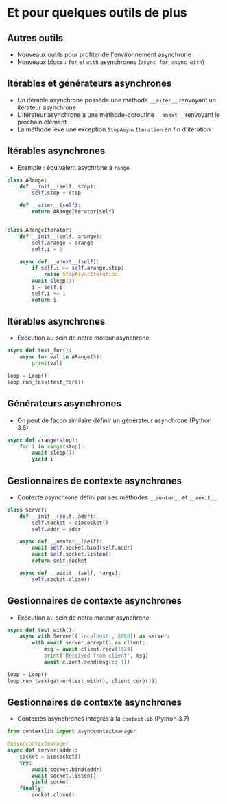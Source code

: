 # Et pour quelques outils de plus

## Autres outils

* Nouveaux outils pour profiter de l'environnement asynchrone
* Nouveaux blocs : `for` et `with` asynchrones (`async for`, `async with`)

## Itérables et générateurs asynchrones

* Un itérable asynchrone possède une méthode `__aiter__` renvoyant un itérateur asynchrone
* L'itérateur asynchrone a une méthode-coroutine `__anext__` renvoyant le prochain élément
* La méthode lève une exception `StopAsyncIteration` en fin d'itération


## Itérables asynchrones

* Exemple : équivalent asychrone à `range`

```python
class ARange:
    def __init__(self, stop):
        self.stop = stop

    def __aiter__(self):
        return ARangeIterator(self)


class ARangeIterator:
    def __init__(self, arange):
        self.arange = arange
        self.i = 0

    async def __anext__(self):
        if self.i >= self.arange.stop:
            raise StopAsyncIteration
        await sleep(1)
        i = self.i
        self.i += 1
        return i
```


## Itérables asynchrones

* Exécution au sein de notre moteur asynchrone

```python
async def test_for():
    async for val in ARange(5):
        print(val)

loop = Loop()
loop.run_task(test_for())
```


## Générateurs asynchrones

* On peut de façon similaire définir un générateur asynchrone (Python 3.6)

```python
async def arange(stop):
    for i in range(stop):
        await sleep(1)
        yield i
```


## Gestionnaires de contexte asynchrones

* Contexte asynchrone défini par ses méthodes `__aenter__` et `__aexit__`

```python
class Server:
    def __init__(self, addr):
        self.socket = aiosocket()
        self.addr = addr

    async def __aenter__(self):
        await self.socket.bind(self.addr)
        await self.socket.listen()
        return self.socket

    async def __aexit__(self, *args):
        self.socket.close()
```


## Gestionnaires de contexte asynchrones

* Exécution au sein de notre moteur asynchrone

```python
async def test_with():
    async with Server(('localhost', 8080)) as server:
        with await server.accept() as client:
            msg = await client.recv(1024)
            print('Received from client', msg)
            await client.send(msg[::-1])

loop = Loop()
loop.run_task(gather(test_with(), client_coro()))
```


## Gestionnaires de contexte asynchrones

* Contextes asynchrones intégrés à la `contextlib` (Python 3.7)

```python
from contextlib import asynccontextmanager

@asynccontextmanager
async def server(addr):
    socket = aiosocket()
    try:
        await socket.bind(addr)
        await socket.listen()
        yield socket
    finally:
        socket.close()
```

